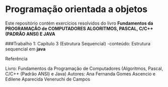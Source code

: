# Programação orientada a objetos

Este repositório contém exercícios resolvidos do livro **Fundamentos da PROGRAMAÇÃO de COMPUTADORES ALGORITMOS, PASCAL, C/C++ (PADRÃO ANSI) E JAVA**

###Trabalho 1: Capítulo 3 (Estrutura Sequencial)
-conteúdo: Estrutura sequencial em **java**

Referência

Livro: Fundamentos da Programação de Computadores (Algoritmos, Pascal, C/C++ (Padrão ANSI) e Java)
Autores: Ana Fernanda Gomes Ascencio e Edilene Aparecida Veneruchi de Campos
